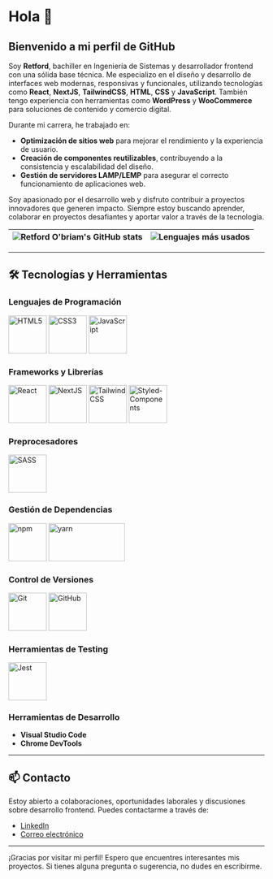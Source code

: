 # Hola 👋

## Bienvenido a mi perfil de GitHub

Soy **Retford**, bachiller en Ingeniería de Sistemas y desarrollador frontend con una sólida base técnica. Me especializo en el diseño y desarrollo de interfaces web modernas, responsivas y funcionales, utilizando tecnologías como **React**, **NextJS**, **TailwindCSS**, **HTML**, **CSS** y **JavaScript**. También tengo experiencia con herramientas como **WordPress** y **WooCommerce** para soluciones de contenido y comercio digital.

Durante mi carrera, he trabajado en:

- **Optimización de sitios web** para mejorar el rendimiento y la experiencia de usuario.
- **Creación de componentes reutilizables**, contribuyendo a la consistencia y escalabilidad del diseño.
- **Gestión de servidores LAMP/LEMP** para asegurar el correcto funcionamiento de aplicaciones web.

Soy apasionado por el desarrollo web y disfruto contribuir a proyectos innovadores que generen impacto. Siempre estoy buscando aprender, colaborar en proyectos desafiantes y aportar valor a través de la tecnología.

| ![Retford O'briam's GitHub stats](https://github-readme-stats.vercel.app/api?username=retford&show_icons=true&theme=dark&hide_rank=true&hide=prs,contribs,stars,issues) | ![Lenguajes más usados](https://github-readme-stats.vercel.app/api/top-langs/?username=Retford&layout=donut&theme=dark&hide_title=true) |
|:-----------------------------------------------------------------------------------------------------------------------------------------------:|:----------------------------------------------------------------------------------------------------------------------------------:|

---

## 🛠️ Tecnologías y Herramientas

### Lenguajes de Programación

<img src="https://github.com/Retford/Retford/assets/107021284/30ff13da-fd15-4a52-b540-a8ac789f51cf" alt="HTML5" width="75" height="75">
<img src="https://github.com/Retford/Retford/assets/107021284/e0a7f149-108d-43fc-8875-087bfdbeca44" alt="CSS3" width="75" height="75">
<img src="https://github.com/Retford/Retford/assets/107021284/96cf2990-b6e8-4afd-9eb5-29e7451a076e" alt="JavaScript" width="75" height="75">

### Frameworks y Librerías

<img src="https://github.com/Retford/Retford/assets/107021284/49b652e9-b5f7-426c-80bc-8f69ce85f88e" alt="React" width="75" height="75">
<img src="https://github.com/Retford/Retford/assets/107021284/543a8214-2193-4f94-b012-2266e2b0aec3" alt="NextJS" width="75" height="75">
<img src="https://github.com/Retford/Retford/assets/107021284/fb8f8a93-1974-4aff-af8a-64497666f10c" alt="TailwindCSS" width="75" height="75">
<img src="https://github.com/Retford/Retford/assets/107021284/f89db773-0e3c-491a-86e3-69e08c6dfc07" alt="Styled-Components" width="75" height="75">

### Preprocesadores

<img src="https://github.com/Retford/Retford/assets/107021284/6d59af60-1c66-4a97-af80-4488fa5fa879" alt="SASS" width="75" height="75">

### Gestión de Dependencias

<img src="https://github.com/Retford/Retford/assets/107021284/ef74d93f-d987-49b0-9092-27ed65d61189" alt="npm" width="75" height="75">
<img src="https://github.com/Retford/Retford/assets/107021284/c1ddbfd4-4bfd-4497-a90d-da3600943d2b" alt="yarn" width="150" height="75">

### Control de Versiones

<img src="https://github.com/Retford/Retford/assets/107021284/4c579b15-bfcf-42c7-ae99-588ddc4e3afa" alt="Git" width="75" height="75">
<img src="https://github.com/Retford/Retford/assets/107021284/18a618a5-6418-4a58-b3e9-941e2c115077" alt="GitHub" width="75" height="75">

### Herramientas de Testing

<img src="https://github.com/Retford/Retford/assets/107021284/ef3972dc-2e50-42b1-9fb6-d363c69b60dd" alt="Jest" width="75" height="75">

### Herramientas de Desarrollo

- **Visual Studio Code**
- **Chrome DevTools**

---

## 📫 Contacto

Estoy abierto a colaboraciones, oportunidades laborales y discusiones sobre desarrollo frontend. Puedes contactarme a través de:

- [LinkedIn](https://www.linkedin.com/in/retford/)  
- [Correo electrónico](mailto:retfordjb@gmail.com)  

---

¡Gracias por visitar mi perfil! Espero que encuentres interesantes mis proyectos. Si tienes alguna pregunta o sugerencia, no dudes en escribirme.
